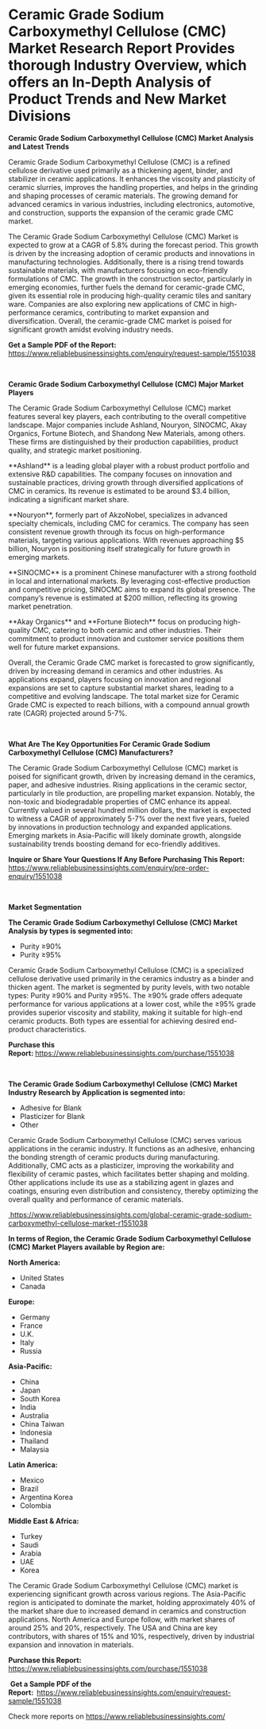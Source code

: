 <p><h1>Ceramic Grade Sodium Carboxymethyl Cellulose (CMC) Market Research Report Provides thorough Industry Overview, which offers an In-Depth Analysis of Product Trends and New Market Divisions</h1></p><p><strong>Ceramic Grade Sodium Carboxymethyl Cellulose (CMC) Market Analysis and Latest Trends</strong></p>
<p><p>Ceramic Grade Sodium Carboxymethyl Cellulose (CMC) is a refined cellulose derivative used primarily as a thickening agent, binder, and stabilizer in ceramic applications. It enhances the viscosity and plasticity of ceramic slurries, improves the handling properties, and helps in the grinding and shaping processes of ceramic materials. The growing demand for advanced ceramics in various industries, including electronics, automotive, and construction, supports the expansion of the ceramic grade CMC market.</p><p>The Ceramic Grade Sodium Carboxymethyl Cellulose (CMC) Market is expected to grow at a CAGR of 5.8% during the forecast period. This growth is driven by the increasing adoption of ceramic products and innovations in manufacturing technologies. Additionally, there is a rising trend towards sustainable materials, with manufacturers focusing on eco-friendly formulations of CMC. The growth in the construction sector, particularly in emerging economies, further fuels the demand for ceramic-grade CMC, given its essential role in producing high-quality ceramic tiles and sanitary ware. Companies are also exploring new applications of CMC in high-performance ceramics, contributing to market expansion and diversification. Overall, the ceramic-grade CMC market is poised for significant growth amidst evolving industry needs.</p></p>
<p><strong>Get a Sample PDF of the Report:&nbsp;</strong> <a href="https://www.reliablebusinessinsights.com/enquiry/request-sample/1551038?utm_campaign=2132&utm_medium=2&utm_source=Github&utm_content=ia&utm_term=01022025&utm_id=ceramic-grade-sodium-carboxymethyl-cellulose-cmc">https://www.reliablebusinessinsights.com/enquiry/request-sample/1551038</a></p>
<p>&nbsp;</p>
<p><strong>Ceramic Grade Sodium Carboxymethyl Cellulose (CMC) Major Market Players</strong></p>
<p><p>The Ceramic Grade Sodium Carboxymethyl Cellulose (CMC) market features several key players, each contributing to the overall competitive landscape. Major companies include Ashland, Nouryon, SINOCMC, Akay Organics, Fortune Biotech, and Shandong New Materials, among others. These firms are distinguished by their production capabilities, product quality, and strategic market positioning.</p><p>**Ashland** is a leading global player with a robust product portfolio and extensive R&D capabilities. The company focuses on innovation and sustainable practices, driving growth through diversified applications of CMC in ceramics. Its revenue is estimated to be around $3.4 billion, indicating a significant market share.</p><p>**Nouryon**, formerly part of AkzoNobel, specializes in advanced specialty chemicals, including CMC for ceramics. The company has seen consistent revenue growth through its focus on high-performance materials, targeting various applications. With revenues approaching $5 billion, Nouryon is positioning itself strategically for future growth in emerging markets.</p><p>**SINOCMC** is a prominent Chinese manufacturer with a strong foothold in local and international markets. By leveraging cost-effective production and competitive pricing, SINOCMC aims to expand its global presence. The company’s revenue is estimated at $200 million, reflecting its growing market penetration.</p><p>**Akay Organics** and **Fortune Biotech** focus on producing high-quality CMC, catering to both ceramic and other industries. Their commitment to product innovation and customer service positions them well for future market expansions.</p><p>Overall, the Ceramic Grade CMC market is forecasted to grow significantly, driven by increasing demand in ceramics and other industries. As applications expand, players focusing on innovation and regional expansions are set to capture substantial market shares, leading to a competitive and evolving landscape. The total market size for Ceramic Grade CMC is expected to reach billions, with a compound annual growth rate (CAGR) projected around 5-7%.</p></p>
<p>&nbsp;</p>
<p><strong>What Are The Key Opportunities For Ceramic Grade Sodium Carboxymethyl Cellulose (CMC) Manufacturers?</strong></p>
<p><p>The Ceramic Grade Sodium Carboxymethyl Cellulose (CMC) market is poised for significant growth, driven by increasing demand in the ceramics, paper, and adhesive industries. Rising applications in the ceramic sector, particularly in tile production, are propelling market expansion. Notably, the non-toxic and biodegradable properties of CMC enhance its appeal. Currently valued in several hundred million dollars, the market is expected to witness a CAGR of approximately 5-7% over the next five years, fueled by innovations in production technology and expanded applications. Emerging markets in Asia-Pacific will likely dominate growth, alongside sustainability trends boosting demand for eco-friendly additives.</p></p>
<p><strong>Inquire or Share Your Questions If Any Before Purchasing This Report:</strong> <a href="https://www.reliablebusinessinsights.com/enquiry/pre-order-enquiry/1551038?utm_campaign=2132&utm_medium=2&utm_source=Github&utm_content=ia&utm_term=01022025&utm_id=ceramic-grade-sodium-carboxymethyl-cellulose-cmc">https://www.reliablebusinessinsights.com/enquiry/pre-order-enquiry/1551038</a></p>
<p>&nbsp;</p>
<p><strong>Market Segmentation</strong></p>
<p><strong>The Ceramic Grade Sodium Carboxymethyl Cellulose (CMC) Market Analysis by types is segmented into:</strong></p>
<p><ul><li>Purity ≥90%</li><li>Purity ≥95%</li></ul></p>
<p><p>Ceramic Grade Sodium Carboxymethyl Cellulose (CMC) is a specialized cellulose derivative used primarily in the ceramics industry as a binder and thicken agent. The market is segmented by purity levels, with two notable types: Purity ≥90% and Purity ≥95%. The ≥90% grade offers adequate performance for various applications at a lower cost, while the ≥95% grade provides superior viscosity and stability, making it suitable for high-end ceramic products. Both types are essential for achieving desired end-product characteristics.</p></p>
<p><strong>Purchase this Report:&nbsp;</strong><a href="https://www.reliablebusinessinsights.com/purchase/1551038?utm_campaign=2132&utm_medium=2&utm_source=Github&utm_content=ia&utm_term=01022025&utm_id=ceramic-grade-sodium-carboxymethyl-cellulose-cmc">https://www.reliablebusinessinsights.com/purchase/1551038</a></p>
<p>&nbsp;</p>
<p><strong>The Ceramic Grade Sodium Carboxymethyl Cellulose (CMC) Market Industry Research by Application is segmented into:</strong></p>
<p><ul><li>Adhesive for Blank</li><li>Plasticizer for Blank</li><li>Other</li></ul></p>
<p><p>Ceramic Grade Sodium Carboxymethyl Cellulose (CMC) serves various applications in the ceramic industry. It functions as an adhesive, enhancing the bonding strength of ceramic products during manufacturing. Additionally, CMC acts as a plasticizer, improving the workability and flexibility of ceramic pastes, which facilitates better shaping and molding. Other applications include its use as a stabilizing agent in glazes and coatings, ensuring even distribution and consistency, thereby optimizing the overall quality and performance of ceramic materials.</p></p>
<p><a href="https://www.reliablebusinessinsights.com/global-ceramic-grade-sodium-carboxymethyl-cellulose-market-r1551038?utm_campaign=2132&utm_medium=2&utm_source=Github&utm_content=ia&utm_term=01022025&utm_id=ceramic-grade-sodium-carboxymethyl-cellulose-cmc">&nbsp;https://www.reliablebusinessinsights.com/global-ceramic-grade-sodium-carboxymethyl-cellulose-market-r1551038</a></p>
<p><strong>In terms of Region, the Ceramic Grade Sodium Carboxymethyl Cellulose (CMC) Market Players available by Region are:</strong></p>
<p>
    <p> <strong> North America: </strong>
        <ul>
            <li>United States</li>
            <li>Canada</li>
        </ul>
        </p> 
    <p> <strong> Europe: </strong>
        <ul>
            <li>Germany</li>
            <li>France</li>
            <li>U.K.</li>
            <li>Italy</li>
            <li>Russia</li>
        </ul>
        </p> 
    <p> <strong> Asia-Pacific: </strong>
        <ul>
            <li>China</li>
            <li>Japan</li>
            <li>South Korea</li>
            <li>India</li>
            <li>Australia</li>
            <li>China Taiwan</li>
            <li>Indonesia</li>
            <li>Thailand</li>
            <li>Malaysia</li>
        </ul>
        </p> 
    <p> <strong> Latin America: </strong>
        <ul>
            <li>Mexico</li>
            <li>Brazil</li>
            <li>Argentina Korea</li>
            <li>Colombia</li>
        </ul>
        </p> 
    <p> <strong> Middle East & Africa: </strong>
        <ul>
            <li>Turkey</li>
            <li>Saudi</li>
            <li>Arabia</li>
            <li>UAE</li>
            <li>Korea</li>
        </ul>
    </p>
    </p>
<p><p>The Ceramic Grade Sodium Carboxymethyl Cellulose (CMC) market is experiencing significant growth across various regions. The Asia-Pacific region is anticipated to dominate the market, holding approximately 40% of the market share due to increased demand in ceramics and construction applications. North America and Europe follow, with market shares of around 25% and 20%, respectively. The USA and China are key contributors, with shares of 15% and 10%, respectively, driven by industrial expansion and innovation in materials.</p></p>
<p><strong>Purchase this Report: </strong><a href="https://www.reliablebusinessinsights.com/purchase/1551038?utm_campaign=2132&utm_medium=2&utm_source=Github&utm_content=ia&utm_term=01022025&utm_id=ceramic-grade-sodium-carboxymethyl-cellulose-cmc">https://www.reliablebusinessinsights.com/purchase/1551038</a></p>
<p>&nbsp;<strong>Get a Sample PDF of the Report:&nbsp;&nbsp;</strong><a href="https://www.reliablebusinessinsights.com/enquiry/request-sample/1551038?utm_campaign=2132&utm_medium=2&utm_source=Github&utm_content=ia&utm_term=01022025&utm_id=ceramic-grade-sodium-carboxymethyl-cellulose-cmc">https://www.reliablebusinessinsights.com/enquiry/request-sample/1551038</a></p>
<p><strong></strong></p>
<p>Check more reports on <a href="https://www.reliablebusinessinsights.com/?utm_campaign=2132&utm_medium=2&utm_source=Github&utm_content=ia&utm_term=01022025&utm_id=ceramic-grade-sodium-carboxymethyl-cellulose-cmc">https://www.reliablebusinessinsights.com/</a></p>
